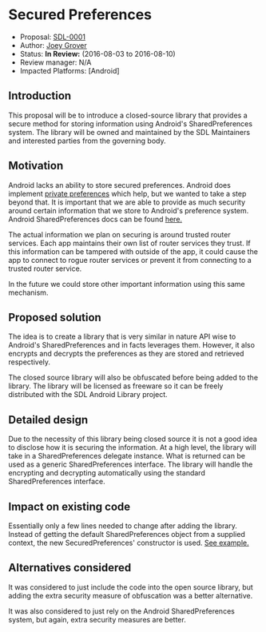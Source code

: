 # Secured Preferences

* Proposal: [SDL-0001](0001-SecuredPreferences.md)
* Author: [Joey Grover](https://github.com/joeygrover)
* Status: **In Review:** (2016-08-03 to 2016-08-10)
* Review manager: N/A
* Impacted Platforms: [Android]

## Introduction

This proposal will be to introduce a closed-source library that provides a secure method for storing information using Android's SharedPreferences system. The library will be owned and maintained by the SDL Maintainers and interested parties from the governing body. 

## Motivation

Android lacks an ability to store secured preferences. Android does implement [private preferences](https://developer.android.com/reference/android/content/Context.html#MODE_PRIVATE) which help, but we wanted to take a step beyond that. It is important that we are able to provide as much security around certain information that we store to Android's preference system. Android SharedPreferences docs can be found [here.](https://developer.android.com/reference/android/content/SharedPreferences.html)

The actual information we plan on securing is around trusted router services. Each app maintains their own list of router services they trust. If this information can be tampered with outside of the app, it could cause the app to connect to rogue router services or prevent it from connecting to a trusted router service.

In the future we could store other important information using this same mechanism. 

## Proposed solution

The idea is to create a library that is very similar in nature API wise to Android's SharedPreferences and in facts leverages them. However, it also encrypts and decrypts the preferences as they are stored and retrieved respectively. 

The closed source library will also be obfuscated before being added to the library. The library will be licensed as freeware so it can be freely distributed with the SDL Android Library project.

## Detailed design

Due to the necessity of this library being closed source it is not a good idea to disclose how it is securing the information. At a high level, the library will take in a SharedPreferences delegate instance. What is returned can be used as a generic SharedPreferences interface. The library will handle the encrypting and decrypting automatically using the standard SharedPreferences interface.

## Impact on existing code

Essentially only a few lines needed to change after adding the library. Instead of getting the default SharedPreferences object from a supplied context, the new SecuredPreferences' constructor is used. [See example.](https://github.com/smartdevicelink/sdl_android/blob/563826362e73517bab8bf386ebaacfb58f44f0b3/sdl_android_lib/src/com/smartdevicelink/transport/RouterServiceValidator.java#L505)

## Alternatives considered

It was considered to just include the code into the open source library, but adding the extra security measure of obfuscation was a better alternative. 

It was also considered to just rely on the Android SharedPreferences system, but again, extra security measures are better.
